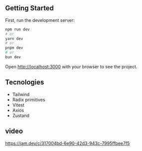 ## Getting Started

First, run the development server:

```bash
npm run dev
# or
yarn dev
# or
pnpm dev
# or
bun dev
```

Open [http://localhost:3000](http://localhost:3000) with your browser to see the project.

## Tecnologies

<ul>
<li>Tailwind</li>
<li>Radix primitives</li>
<li>Vitest</li>
<li>Axios</li>
<li>Zustand</li>
</ul>


## video
https://jam.dev/c/317004bd-6e90-42d3-943c-7995ffbee7f5